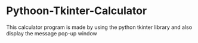 # Pythoon-Tkinter-Calculator
This calculator program is made by using the python tkinter library and also display the message pop-up window
